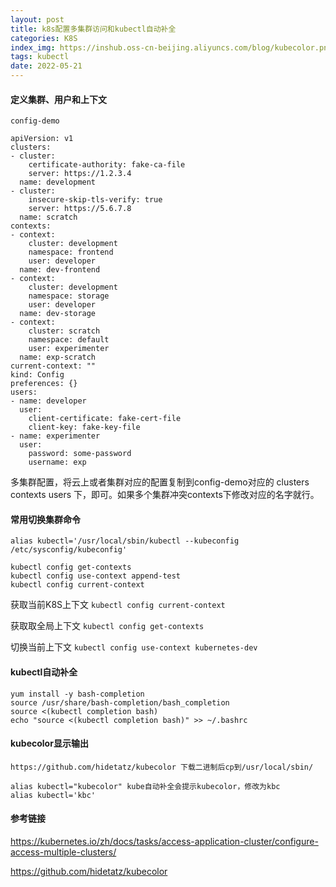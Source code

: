 ```yaml
---
layout: post
title: k8s配置多集群访问和kubectl自动补全
categories: K8S
index_img: https://inshub.oss-cn-beijing.aliyuncs.com/blog/kubecolor.png
tags: kubectl
date: 2022-05-21
---
```


#### 定义集群、用户和上下文

```
config-demo

apiVersion: v1
clusters:
- cluster:
    certificate-authority: fake-ca-file
    server: https://1.2.3.4
  name: development
- cluster:
    insecure-skip-tls-verify: true
    server: https://5.6.7.8
  name: scratch
contexts:
- context:
    cluster: development
    namespace: frontend
    user: developer
  name: dev-frontend
- context:
    cluster: development
    namespace: storage
    user: developer
  name: dev-storage
- context:
    cluster: scratch
    namespace: default
    user: experimenter
  name: exp-scratch
current-context: ""
kind: Config
preferences: {}
users:
- name: developer
  user:
    client-certificate: fake-cert-file
    client-key: fake-key-file
- name: experimenter
  user:
    password: some-password
    username: exp

```

多集群配置，将云上或者集群对应的配置复制到config-demo对应的
clusters
contexts
users
下，即可。如果多个集群冲突contexts下修改对应的名字就行。

<!--more-->

#### 常用切换集群命令

```
alias kubectl='/usr/local/sbin/kubectl --kubeconfig /etc/sysconfig/kubeconfig'

kubectl config get-contexts
kubectl config use-context append-test
kubectl config current-context

```

获取当前K8S上下文
`kubectl config current-context`

获取取全局上下文
`kubectl config get-contexts`

切换当前上下文
`kubectl config use-context kubernetes-dev`

#### kubectl自动补全
```
yum install -y bash-completion
source /usr/share/bash-completion/bash_completion
source <(kubectl completion bash)
echo "source <(kubectl completion bash)" >> ~/.bashrc

```

#### kubecolor显示输出
```
https://github.com/hidetatz/kubecolor 下载二进制后cp到/usr/local/sbin/

alias kubectl="kubecolor" kube自动补全会提示kubecolor，修改为kbc
alias kubectl='kbc'

```

#### 参考链接

https://kubernetes.io/zh/docs/tasks/access-application-cluster/configure-access-multiple-clusters/

https://github.com/hidetatz/kubecolor